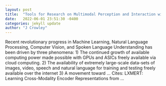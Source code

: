 ```yaml
---
layout: post
title:  "Tools for Research on Multimodal Perception and Interaction with Transformers"
date:   2022-06-01 23:51:30 -0400
categories: jekyll update
author: "J Crowley"
---
```

Recent revolutionary progress in Machine Learning, Natural Language Processing, Computer Vision, and Spoken Language Understanding has been driven by three phenomena: 1) The continued growth of available computing power made possible with GPUs and ASICs freely available via cloud computing. 2) The availability of extremely large-scale data-sets of images, video, speech and natural language for training and testing freely available over the internet 3) A movement toward … Cites: ‪LXMERT: Learning Cross-Modality Encoder Representations from …‬